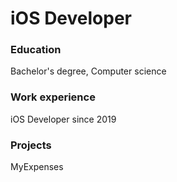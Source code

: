 # iOS Developer

### Education
Bachelor's degree, Computer science 

### Work experience 
iOS Developer since 2019

### Projects
MyExpenses 

